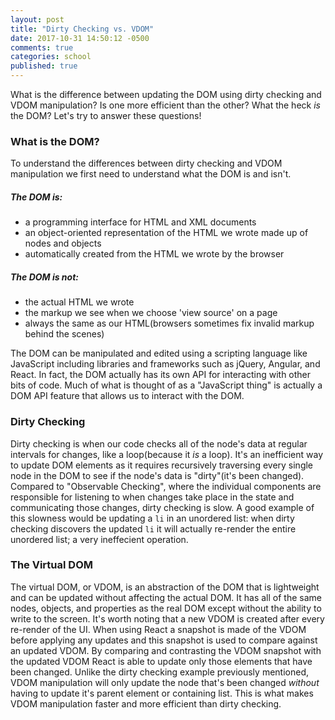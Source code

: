 ```yaml
---
layout: post
title: "Dirty Checking vs. VDOM"
date: 2017-10-31 14:50:12 -0500
comments: true
categories: school
published: true
---
```



What is the difference between updating the DOM using dirty checking and VDOM manipulation? Is one more efficient than the other? What the heck *is* the DOM? Let's try to answer these questions!<!--more-->

### What is the DOM?
To understand the differences between dirty checking and VDOM manipulation we first need to understand what the DOM is and isn't.

##### The DOM is:
- a programming interface for HTML and XML documents
- an object-oriented representation of the HTML we wrote made up of nodes and objects
- automatically created from the HTML we wrote by the browser

##### The DOM is not:
- the actual HTML we wrote
- the markup we see when we choose 'view source' on a page
- always the same as our HTML(browsers sometimes fix invalid markup behind the scenes)

The DOM can be manipulated and edited using a scripting language like JavaScript including libraries and frameworks such as jQuery, Angular, and React. In fact, the DOM actually has its own API for interacting with other bits of code. Much of what is thought of as a "JavaScript thing" is actually a DOM API feature that allows us to interact with the DOM.

### Dirty Checking
Dirty checking is when our code checks all of the node's data at regular intervals for changes, like a loop(because it *is* a loop). It's an inefficient way to update DOM elements as it requires recursively traversing every single node in the DOM to see if the node's data is "dirty"(it's been changed). Compared to "Observable Checking", where the individual components are responsible for listening to when changes take place in the state and communicating those changes, dirty checking is slow. A good example of this slowness would be updating a `li` in an unordered list: when dirty checking discovers the updated `li` it will actually re-render the entire unordered list; a very ineffecient operation.

### The Virtual DOM
The virtual DOM, or VDOM, is an abstraction of the DOM that is lightweight and can be updated without affecting the actual DOM. It has all of the same nodes, objects, and properties as the real DOM except without the ability to write to the screen. It's worth noting that a new VDOM is created after every re-render of the UI. When using React a snapshot is made of the VDOM before applying any updates and this snapshot is used to compare against an updated VDOM. By comparing and contrasting the VDOM snapshot with the updated VDOM React is able to update only those elements that have been changed. Unlike the dirty checking example previously mentioned, VDOM manipulation will only update the node that's been changed *without* having to update it's parent element or containing list. This is what makes VDOM manipulation faster and more efficient than dirty checking.
